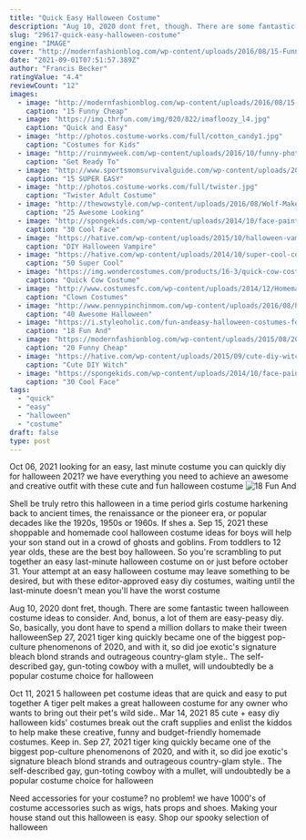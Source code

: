 ```yaml
---
title: "Quick Easy Halloween Costume"
description: "Aug 10, 2020 dont fret, though. There are some fantastic tween halloween costume ideas to consider. And, bonus, a lot of them are easy-peasy diy. So, basically, you dont have to spend a million dollars to make their tween halloween"
slug: "29617-quick-easy-halloween-costume"
engine: "IMAGE"
cover: "http://modernfashionblog.com/wp-content/uploads/2016/08/15-Funny-Cheap-Easy-Homemade-Halloween-Costumes-2016-10.jpg"
date: "2021-09-01T07:51:57.389Z"
author: "Francis Becker"
ratingValue: "4.4"
reviewCount: "12"
images:
  - image: "http://modernfashionblog.com/wp-content/uploads/2016/08/15-Funny-Cheap-Easy-Homemade-Halloween-Costumes-2016-10.jpg"
    caption: "15 Funny Cheap"
  - image: "https://img.thrfun.com/img/020/822/imafloozy_l4.jpg"
    caption: "Quick and Easy"
  - image: "http://photos.costume-works.com/full/cotton_candy1.jpg"
    caption: "Costumes for Kids"
  - image: "http://ruinmyweek.com/wp-content/uploads/2016/10/funny-photos-of-halloween-pun-costumes-one-night-stand.jpg"
    caption: "Get Ready To"
  - image: "http://www.sportsmomsurvivalguide.com/wp-content/uploads/2014/09/all-for-the-boys-diy-costumes-7.jpg"
    caption: "15 SUPER EASY"
  - image: "http://photos.costume-works.com/full/twister.jpg"
    caption: "Twister Adult Costume"
  - image: "http://thewowstyle.com/wp-content/uploads/2016/08/Wolf-Makeup..jpg"
    caption: "25 Awesome Looking"
  - image: "http://spongekids.com/wp-content/uploads/2014/10/face-painting-ideas-for-kids/19-red-butterfly.jpg"
    caption: "30 Cool Face"
  - image: "https://hative.com/wp-content/uploads/2015/10/halloween-vampire-ideas/6-diy-halloween-vampire-ideas.jpg"
    caption: "DIY Halloween Vampire"
  - image: "https://hative.com/wp-content/uploads/2014/10/super-cool-costume-ideas/49-homemade-pirate-costume.jpg"
    caption: "50 Super Cool"
  - image: "https://img.wondercostumes.com/products/16-3/quick-cow-costume-hoodie.jpg"
    caption: "Quick Cow Costume"
  - image: "http://www.costumesfc.com/wp-content/uploads/2014/12/Homemade-Clown-Costume.jpg"
    caption: "Clown Costumes"
  - image: "http://www.pennypinchinmom.com/wp-content/uploads/2016/08/halloween-costume-lumberjack.jpg"
    caption: "40 Awesome Halloween"
  - image: "https://i.styleoholic.com/fun-andeasy-halloween-costumes-for-guys-13-500x750.jpg"
    caption: "18 Fun And"
  - image: "https://modernfashionblog.com/wp-content/uploads/2015/08/20-Funny-Cheap-Easy-Homemade-Halloween-Costumes-Ideas-2015-12.jpg"
    caption: "20 Funny Cheap"
  - image: "https://hative.com/wp-content/uploads/2015/09/cute-diy-witch-wreath-tutorials/18-cute-diy-witch-wreath-tutorials.jpg"
    caption: "Cute DIY Witch"
  - image: "https://spongekids.com/wp-content/uploads/2014/10/face-painting-ideas-for-kids/14-rainbow.jpg"
    caption: "30 Cool Face"
tags:
  - "quick"
  - "easy"
  - "halloween"
  - "costume"
draft: false
type: post
---
```


Oct 06, 2021 looking for an easy, last minute costume you can quickly diy for halloween 2021? we have everything you need to achieve an awesome and creative outfit with these cute and fun halloween costume
![18 Fun And](https://i.styleoholic.com/fun-andeasy-halloween-costumes-for-guys-13-500x750.jpg "18 Fun And")

Shell be truly retro this halloween in a time period girls costume harkening back to ancient times, the renaissance or the pioneer era, or popular decades like the 1920s, 1950s or 1960s. If shes a. Sep 15, 2021 these shoppable and homemade cool halloween costume ideas for boys will help your son stand out in a crowd of ghosts and goblins. From toddlers to 12 year olds, these are the best boy halloween. So you&#39;re scrambling to put together an easy last-minute halloween costume on or just before october 31. Your attempt at an easy halloween costume may leave something to be desired, but with these editor-approved easy diy costumes, waiting until the last-minute doesn&#39;t mean you&#39;ll have the worst costume
<!--inArticleAds-->

<!--galleryOne-->

Aug 10, 2020 dont fret, though. There are some fantastic tween halloween costume ideas to consider. And, bonus, a lot of them are easy-peasy diy. So, basically, you dont have to spend a million dollars to make their tween halloweenSep 27, 2021 tiger king quickly became one of the biggest pop-culture phenomenons of 2020, and with it, so did joe exotic's signature bleach blond strands and outrageous country-glam style.. The self-described gay, gun-toting cowboy with a mullet, will undoubtedly be a popular costume choice for halloween
<!--inArticleAds-->

<!--galleryTwo-->

Oct 11, 2021 5 halloween pet costume ideas that are quick and easy to put together  A tiger pelt makes a great halloween costume for any owner who wants to bring out their pet's wild side.. Mar 14, 2021 85 cute + easy diy halloween kids' costumes break out the craft supplies and enlist the kiddos to help make these creative, funny and budget-friendly homemade costumes. Keep in. Sep 27, 2021 tiger king quickly became one of the biggest pop-culture phenomenons of 2020, and with it, so did joe exotic's signature bleach blond strands and outrageous country-glam style.. The self-described gay, gun-toting cowboy with a mullet, will undoubtedly be a popular costume choice for halloween
<!--galleryThree-->

Need accessories for your costume? no problem! we have 1000's of costume accessories such as wigs, hats props and shoes. Making your house stand out this halloween is easy. Shop our spooky selection of halloween